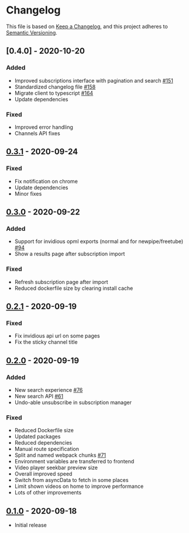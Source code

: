 # Changelog

This file is based on [Keep a Changelog](https://keepachangelog.com/en/1.0.0/),
and this project adheres to [Semantic Versioning](https://semver.org/spec/v2.0.0.html).

## [0.4.0] - 2020-10-20

### Added

- Improved subscriptions interface with pagination and search [#151](https://github.com/ViewTube/viewtube-vue/pull/151)
- Standardized changelog file [#158](https://github.com/ViewTube/viewtube-vue/pull/158)
- Migrate client to typescript [#164](https://github.com/ViewTube/viewtube-vue/pull/164)
- Update dependencies

### Fixed

- Improved error handling
- Channels API fixes

## [0.3.1] - 2020-09-24

### Fixed

- Fix notification on chrome
- Update dependencies
- Minor fixes

## [0.3.0] - 2020-09-22

### Added

- Support for invidious opml exports (normal and for newpipe/freetube) [#94](https://github.com/ViewTube/viewtube-vue/issues/94)
- Show a results page after subscription import

### Fixed

- Refresh subscription page after import
- Reduced dockerfile size by clearing install cache

## [0.2.1] - 2020-09-19

### Fixed

- Fix invidious api url on some pages
- Fix the sticky channel title

## [0.2.0] - 2020-09-19

### Added

- New search experience [#76](https://github.com/ViewTube/viewtube-vue/issues/76)
- New search API [#61](https://github.com/ViewTube/viewtube-vue/issues/76)
- Undo-able unsubscribe in subscription manager

### Fixed

- Reduced Dockerfile size
- Updated packages
- Reduced dependencies
- Manual route specification
- Split and named webpack chunks [#71](https://github.com/ViewTube/viewtube-vue/issues/71)
- Environment variables are transferred to frontend
- Video player seekbar preview size
- Overall improved speed
- Switch from asyncData to fetch in some places
- Limit shown videos on home to improve performance
- Lots of other improvements

## [0.1.0] - 2020-09-18

- Initial release

[unreleased]: https://github.com/viewtube/viewtube-vue/compare/v0.4.0...dev
[0.3.1]: https://github.com/viewtube/viewtube-vue/compare/v0.3.1...v0.4.0
[0.3.1]: https://github.com/viewtube/viewtube-vue/compare/v0.3.0...v0.3.1
[0.3.0]: https://github.com/viewtube/viewtube-vue/compare/v0.2.1...v0.3.0
[0.2.1]: https://github.com/viewtube/viewtube-vue/compare/v0.2.0...v0.2.1
[0.2.0]: https://github.com/viewtube/viewtube-vue/compare/v0.1.0...v0.2.0
[0.1.0]: https://github.com/viewtube/viewtube-vue/releases/tag/v0.1.0
